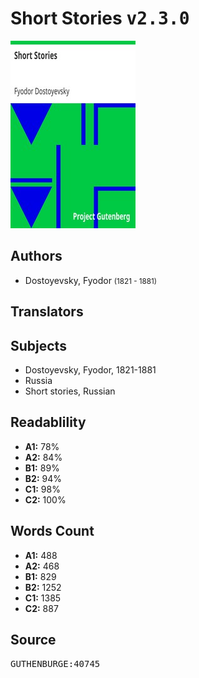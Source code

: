 # Short Stories <kbd>v2.3.0</kbd>

![](./cover.medium.jpg "")

## Authors


 - Dostoyevsky, Fyodor <small>(1821 - 1881)</small>

## Translators



## Subjects


 - Dostoyevsky, Fyodor, 1821-1881
 - Russia
 - Short stories, Russian

## Readablility


 - **A1:** 78%
 - **A2:** 84%
 - **B1:** 89%
 - **B2:** 94%
 - **C1:** 98%
 - **C2:** 100%

## Words Count


 - **A1:** 488
 - **A2:** 468
 - **B1:** 829
 - **B2:** 1252
 - **C1:** 1385
 - **C2:** 887

## Source


<kbd>GUTHENBURGE:40745</kbd>
